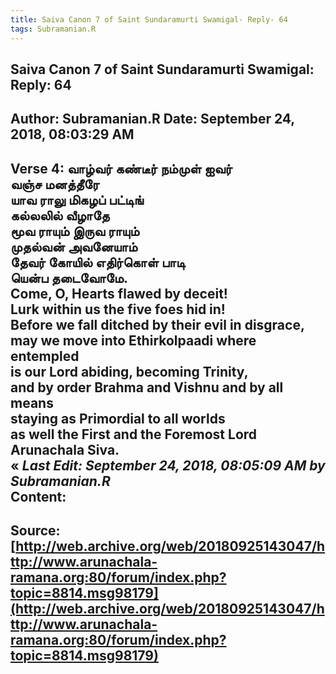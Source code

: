 ```yaml
--- 
title: Saiva Canon 7 of Saint Sundaramurti Swamigal- Reply- 64   
tags: Subramanian.R  
---  
```

##  Saiva Canon 7 of Saint Sundaramurti Swamigal: Reply: 64  
Author: Subramanian.R       Date: September 24, 2018, 08:03:29 AM  
---  
Verse 4: வாழ்வர் கண்டீர் நம்முள் ஐவர்   
 வஞ்ச மனத்தீரே   
யாவ ராலு மிகழப் பட்டிங்   
 கல்லலில் வீழாதே   
மூவ ராயும் இருவ ராயும்   
 முதல்வன் அவனேயாம்   
தேவர் கோயில் எதிர்கொள் பாடி   
 யென்ப தடைவோமே.   
Come, O, Hearts flawed by deceit!   
Lurk within us the five foes hid in!   
Before we fall ditched by their evil in disgrace,   
may we move into Ethirkolpaadi where entempled   
is our Lord abiding, becoming Trinity,   
and by order Brahma and Vishnu and by all means   
staying as Primordial to all worlds   
as well the First and the Foremost Lord   
Arunachala Siva.  
« _Last Edit: September 24, 2018, 08:05:09 AM by Subramanian.R_  
Content:
 ---  
Source:[http://web.archive.org/web/20180925143047/http://www.arunachala-ramana.org:80/forum/index.php?topic=8814.msg98179](http://web.archive.org/web/20180925143047/http://www.arunachala-ramana.org:80/forum/index.php?topic=8814.msg98179)   
---  


